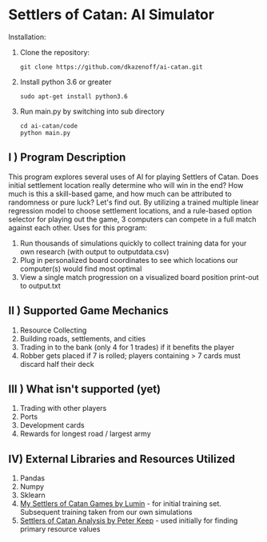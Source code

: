 # Settlers of Catan: AI Simulator

Installation:

1. Clone the repository:
    ```
    git clone https://github.com/dkazenoff/ai-catan.git
    ```

2. Install python 3.6 or greater
    ```
    sudo apt-get install python3.6
    ```

3. Run main.py by switching into sub directory
    ```
    cd ai-catan/code
    python main.py
    ```

## I ) Program Description

This program explores several uses of AI for playing Settlers of Catan. Does initial settlement location really determine who will win in the end? How much is this a skill-based game, and how much can be attributed to randomness or pure luck? Let's find out.
By utilizing a trained multiple linear regression model to choose settlement locations, and a rule-based option selector for playing out the game, 3 computers can compete in a full match against each other. Uses for this program:

  1. Run thousands of simulations quickly to collect training data for your own research (with output to outputdata.csv)
  2. Plug in personalized board coordinates to see which locations our computer(s) would find most optimal
  3. View a single match progression on a  visualized board position print-out to output.txt

## II ) Supported Game Mechanics

  1. Resource Collecting
  2. Building roads, settlements, and cities
  3. Trading in to the bank (only 4 for 1 trades) if it benefits the player
  4. Robber gets placed if 7 is rolled; players containing > 7 cards must discard half their deck

## III ) What isn't supported (yet)

  1. Trading with other players
  2. Ports
  3. Development cards
  4. Rewards for longest road / largest army

## IV) External Libraries and Resources Utilized

  1. Pandas
  2. Numpy
  3. Sklearn
  4. [My Settlers of Catan Games by Lumin](https://www.kaggle.com/lumins/settlers-of-catan-games) - for initial training set. Subsequent training taken from our own simulations
  5. [Settlers of Catan Analysis by Peter Keep](https://developingcatan.files.wordpress.com/2011/02/settlers-of-catan-analysis.pdf) - used initially for finding primary resource values
